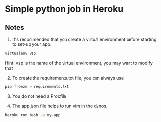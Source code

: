 # Simple python job in Heroku

## Notes

1. It's recommended that you create a virtual environment before starting to set-up your app.

```bash
virtualenv vsp
```
Hint: vsp is the name of the virtual environment, you may want to modify that

2. To create the requirements.txt file, you can always use
```bash
pip freeze > requirements.txt
```

3. You do not need a Procfile

4. The app.json file helps to run vim in the dynos.
```bash
heroku run bash -a my-app
```

